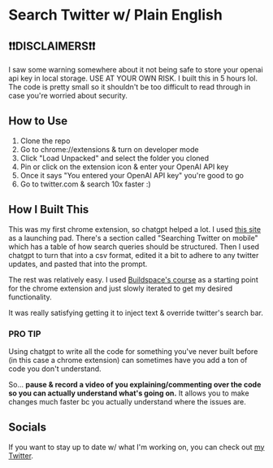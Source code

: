 # Search Twitter w/ Plain English

## ❗❗DISCLAIMERS❗❗
I saw some warning somewhere about it not being safe to store your openai api key in local storage. USE AT YOUR OWN RISK. I built this in 5 hours lol. The code is pretty small so it shouldn't be too difficult to read through in case you're worried about security.

## How to Use

1. Clone the repo
2. Go to chrome://extensions & turn on developer mode
3. Click "Load Unpacked" and select the folder you cloned
4. Pin or click on the extension icon & enter your OpenAI API key
5. Once it says "You entered your OpenAI API key" you're good to go
6. Go to twitter.com & search 10x faster :)

## How I Built This
This was my first chrome extension, so chatgpt helped a lot. I used [this site](https://blog.hootsuite.com/twitter-advanced-search/) as a launching pad. There's a section called "Searching Twitter on mobile" which has a table of how search queries should be structured. Then I used chatgpt to turn that into a csv format, edited it a bit to adhere to any twitter updates, and pasted that into the prompt.

The rest was relatively easy. I used [Buildspace's course](https://buildspace.so/builds/ai-writer) as a starting point for the chrome extension and just slowly iterated to get my desired functionality.

It was really satisfying getting it to inject text & override twitter's search bar.

### PRO TIP
Using chatgpt to write all the code for something you've never built before (in this case a chrome extension) can sometimes have you add a ton of code you don't understand. 

So... **pause & record a video of you explaining/commenting over the code so you can actually understand what's going on.** It allows you to make changes much faster bc you actually understand where the issues are.

## Socials
If you want to stay up to date w/ what I'm working on, you can check out [my Twitter](https://twitter.com/amaan_eth).

